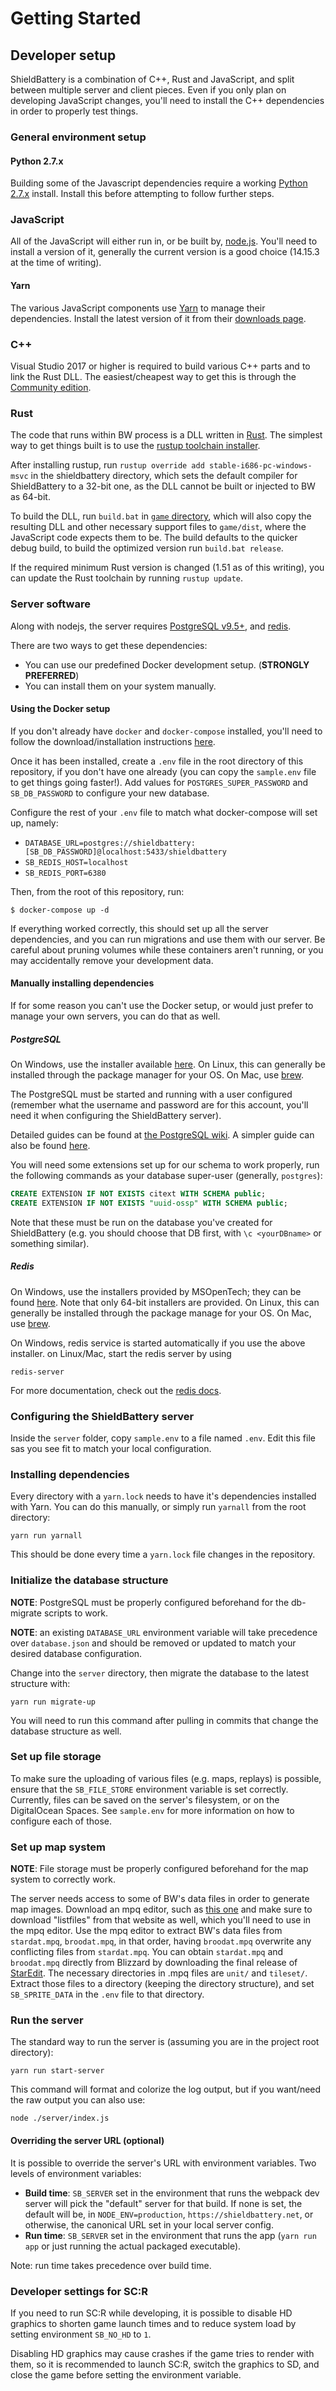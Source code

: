 # Getting Started

## Developer setup

ShieldBattery is a combination of C++, Rust and JavaScript, and split between multiple server and client
pieces. Even if you only plan on developing JavaScript changes, you'll need to install the C++
dependencies in order to properly test things.

### General environment setup

#### Python 2.7.x

Building some of the Javascript dependencies require a working [Python 2.7.x](http://www.python.org/download/) install. Install this before
attempting to follow further steps.

### JavaScript

All of the JavaScript will either run in, or be built by, [node.js](https://nodejs.org). You'll need
to install a version of it, generally the current version is a good choice (14.15.3 at the time of
writing).

#### Yarn

The various JavaScript components use [Yarn](https://yarnpkg.com/) to manage their dependencies.
Install the latest version of it from their [downloads page](https://yarnpkg.com/en/docs/install).

### C++

Visual Studio 2017 or higher is required to build various C++ parts and to link the Rust DLL.
The easiest/cheapest way to get this is through the
[Community edition](https://www.visualstudio.com/en-us/downloads/download-visual-studio-vs.aspx).

### Rust

The code that runs within BW process is a DLL written in [Rust](https://rust-lang.org). The
simplest way to get things built is to use the [rustup toolchain installer](https://rustup.rs).

After installing rustup, run `rustup override add stable-i686-pc-windows-msvc` in the
shieldbattery directory, which sets the default compiler for ShieldBattery to a 32-bit one, as the
DLL cannot be built or injected to BW as 64-bit.

To build the DLL, run `build.bat` in [`game` directory](../game), which will also copy the
resulting DLL and other necessary support files to `game/dist`, where the JavaScript code expects
them to be. The build defaults to the quicker debug build, to build the optimized version run
`build.bat release`.

If the required minimum Rust version is changed (1.51 as of this writing), you can update the Rust
toolchain by running `rustup update`.

### Server software

Along with nodejs, the server requires [PostgreSQL v9.5+](http://postgresql.org), and
[redis](http://redis.io).

There are two ways to get these dependencies:

- You can use our predefined Docker development setup. (**STRONGLY PREFERRED**)
- You can install them on your system manually.

#### Using the Docker setup

If you don't already have `docker` and `docker-compose` installed, you'll need to follow the
download/installation instructions [here](https://docs.docker.com/desktop/#download-and-install).

Once it has been installed, create a `.env` file in the root directory of this repository, if you
don't have one already (you can copy the `sample.env` file to get things going faster!). Add values
for `POSTGRES_SUPER_PASSWORD` and `SB_DB_PASSWORD` to configure your new database.

Configure the rest of your `.env` file to match what docker-compose will set up, namely:

- `DATABASE_URL=postgres://shieldbattery:[SB_DB_PASSWORD]@localhost:5433/shieldbattery`
- `SB_REDIS_HOST=localhost`
- `SB_REDIS_PORT=6380`

Then, from the root of this repository, run:

```
$ docker-compose up -d
```

If everything worked correctly, this should set up all the server dependencies, and you can run
migrations and use them with our server. Be careful about pruning volumes while these containers
aren't running, or you may accidentally remove your development data.

#### Manually installing dependencies

If for some reason you can't use the Docker setup, or would just prefer to manage your own
servers, you can do that as well.

##### PostgreSQL

On Windows, use the installer available [here](http://www.postgresql.org/download/windows/). On
Linux, this can generally be installed through the package manager for your OS. On Mac, use
[brew](http://brew.sh).

The PostgreSQL must be started and running with a user configured (remember what the username and
password are for this account, you'll need it when configuring the ShieldBattery server).

Detailed guides can be found at
[the PostgreSQL wiki](https://wiki.postgresql.org/wiki/Detailed_installation_guides). A simpler
guide can also be found
[here](http://www.thegeekstuff.com/2009/04/linux-postgresql-install-and-configure-from-source/).

You will need some extensions set up for our schema to work properly, run the following commands
as your database super-user (generally, `postgres`):

```sql
CREATE EXTENSION IF NOT EXISTS citext WITH SCHEMA public;
CREATE EXTENSION IF NOT EXISTS "uuid-ossp" WITH SCHEMA public;
```

Note that these must be run on the database you've created for ShieldBattery (e.g. you should
choose that DB first, with `\c <yourDBname>` or something similar).

##### Redis

On Windows, use the installers provided by MSOpenTech; they can be found [here](https://github.com/MSOpenTech/redis/releases). Note that only 64-bit installers are provided.
On Linux, this can generally be installed through the package manage for your OS. On Mac, use
[brew](http://brew.sh).

On Windows, redis service is started automatically if you use the above installer. on Linux/Mac, start the
redis server by using

```
redis-server
```

For more documentation, check out the [redis docs](http://redis.io/documentation).

### Configuring the ShieldBattery server

Inside the `server` folder, copy `sample.env` to a file named `.env`. Edit this file sas you see fit
to match your local configuration.

### Installing dependencies

Every directory with a `yarn.lock` needs to have it's dependencies installed with Yarn. You can do
this manually, or simply run `yarnall` from the root directory:

```
yarn run yarnall
```

This should be done every time a `yarn.lock` file changes in the repository.

### Initialize the database structure

**NOTE**: PostgreSQL must be properly configured beforehand for the db-migrate scripts to work.

**NOTE**: an existing `DATABASE_URL` environment variable will take precedence over `database.json`
and should be removed or updated to match your desired database configuration.

Change into the `server` directory, then migrate the database to the latest structure with:

```
yarn run migrate-up
```

You will need to run this command after pulling in commits that change the database structure as
well.

### Set up file storage

To make sure the uploading of various files (e.g. maps, replays) is possible, ensure that the
`SB_FILE_STORE` environment variable is set correctly. Currently, files can be saved on the server's
filesystem, or on the DigitalOcean Spaces. See `sample.env` for more information on how to configure
each of those.

### Set up map system

**NOTE**: File storage must be properly configured beforehand for the map system to correctly work.

The server needs access to some of BW's data files in order to generate map images. Download an mpq
editor, such as [this one](http://www.zezula.net/en/mpq/download.html) and make sure to download
"listfiles" from that website as well, which you'll need to use in the mpq editor. Use the mpq
editor to extract BW's data files from `stardat.mpq`, `broodat.mpq`, in that order, having
`broodat.mpq` overwrite any conflicting files from `stardat.mpq`. You can obtain `stardat.mpq`
and `broodat.mpq` directly from Blizzard by downloading the final release of
[StarEdit](http://download.blizzard.com/pub/starcraft/StarEdit/StarEdit.zip).
The necessary directories in .mpq files are `unit/` and `tileset/`. Extract those files to a directory (keeping the directory
structure), and set `SB_SPRITE_DATA` in the `.env` file to that directory.

### Run the server

The standard way to run the server is (assuming you are in the project root directory):

```
yarn run start-server
```

This command will format and colorize the log output, but if you want/need the raw output you can
also use:

```
node ./server/index.js
```

#### Overriding the server URL (optional)

It is possible to override the server's URL with environment variables. Two levels of environment variables:

- **Build time**: `SB_SERVER` set in the environment that runs the webpack dev server will pick the
  "default" server for that build. If none is set, the default will be, in `NODE_ENV=production`,
  `https://shieldbattery.net`, or otherwise, the canonical URL set in your local server config.
- **Run time**: `SB_SERVER` set in the environment that runs the app (`yarn run app` or just running the
  actual packaged executable).

Note: run time takes precedence over build time.

### Developer settings for SC:R

If you need to run SC:R while developing, it is possible to disable HD graphics to shorten game
launch times and to reduce system load by setting environment `SB_NO_HD` to `1`.

Disabling HD graphics may cause crashes if the game tries to render with them, so it is recommended
to launch SC:R, switch the graphics to SD, and close the game before setting the environment
variable.
